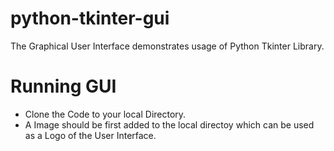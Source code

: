 # python-tkinter-gui
The Graphical User Interface demonstrates usage of Python Tkinter Library.

# Running GUI
- Clone the Code to your local Directory.
- A Image should be first added to the local directoy which can be used as a Logo of the User Interface.
